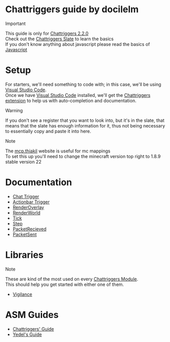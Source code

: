 # Chattriggers guide by docilelm
> [!IMPORTANT]
> This guide is only for [Chattriggers 2.2.0](https://github.com/ChatTriggers/ChatTriggers/releases/tag/2.2.0)<br>
> Check out the [Chattriggers Slate](https://chattriggers.com/slate/) to learn the basics<br>
> If you don't know anything about javascript please read the basics of [Javascript](https://developer.mozilla.org/en-US/docs/Web/JavaScript)

# Setup
For starters, we'll need something to code with; in this case, we'll be using [Visual Studio Code](https://code.visualstudio.com/).<br>
Once we have [Visual Studio Code](https://code.visualstudio.com/) installed, we'll get the [Chattriggers extension](https://marketplace.visualstudio.com/items?itemName=maxssho13.chattriggers) to help us with auto-completion and documentation.

> [!WARNING]
> If you don't see a register that you want to look into, but it's in the slate, that means that the slate has enough information for it, thus not being necessary to essentially copy and paste it into here.

> [!NOTE]
> The [mcp.thiakil](https://mcp.thiakil.com/#/search) website is useful for mc mappings<br>
> To set this up you'll need to change the minecraft version top right to 1.8.9 stable version 22

# Documentation
* [Chat Trigger](/trigger/Chat.md)
* [Actionbar Trigger](/trigger/Actionbar.md)
* [RenderOverlay](/trigger/RenderOverlay.md)
* [RenderWorld](/trigger/RenderWorld.md)
* [Tick](/trigger/Tick.md)
* [Step](/trigger/Step.md)
* [PacketRecieved](/trigger/PacketRecieved.md)
* [PacketSent](/trigger/PacketSent.md)

# Libraries
> [!NOTE]
> These are kind of the most used on every [Chattriggers Module](https://www.chattriggers.com/modules).<br>
> This should help you get started with either one of them.<br>
* [Vigilance](/libraries/Vigilance.md)

# ASM Guides
* [Chattriggers' Guide](https://github.com/ChatTriggers/ChatTriggers/wiki/ASM-Injection)
* [Yedel's Guide](https://github.com/Yedelo/chattriggers-asm)